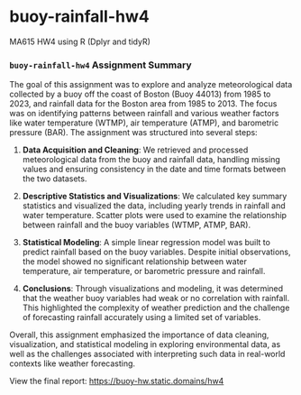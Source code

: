 # buoy-rainfall-hw4
MA615 HW4 using R (Dplyr and tidyR)

### `buoy-rainfall-hw4` Assignment Summary

The goal of this assignment was to explore and analyze meteorological data collected by a buoy off the coast of Boston (Buoy 44013) from 1985 to 2023, and rainfall data for the Boston area from 1985 to 2013. The focus was on identifying patterns between rainfall and various weather factors like water temperature (WTMP), air temperature (ATMP), and barometric pressure (BAR). The assignment was structured into several steps:

1. **Data Acquisition and Cleaning**: 
   We retrieved and processed meteorological data from the buoy and rainfall data, handling missing values and ensuring consistency in the date and time formats between the two datasets.

2. **Descriptive Statistics and Visualizations**:
   We calculated key summary statistics and visualized the data, including yearly trends in rainfall and water temperature. Scatter plots were used to examine the relationship between rainfall and the buoy variables (WTMP, ATMP, BAR).

3. **Statistical Modeling**:
   A simple linear regression model was built to predict rainfall based on the buoy variables. Despite initial observations, the model showed no significant relationship between water temperature, air temperature, or barometric pressure and rainfall.

4. **Conclusions**:
   Through visualizations and modeling, it was determined that the weather buoy variables had weak or no correlation with rainfall. This highlighted the complexity of weather prediction and the challenge of forecasting rainfall accurately using a limited set of variables.

Overall, this assignment emphasized the importance of data cleaning, visualization, and statistical modeling in exploring environmental data, as well as the challenges associated with interpreting such data in real-world contexts like weather forecasting.


View the final report: https://buoy-hw.static.domains/hw4